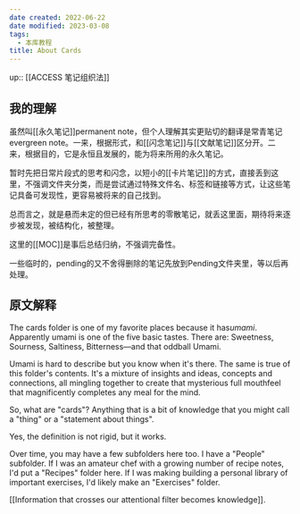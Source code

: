 ```yaml
---
date created: 2022-06-22
date modified: 2023-03-08
tags:
  - 本库教程
title: About Cards
---
```


up:: [[ACCESS 笔记组织法]]

## 我的理解

虽然叫[[永久笔记]]permanent note，但个人理解其实更贴切的翻译是常青笔记evergreen note。一来，根据形式，和[[闪念笔记]]与[[文献笔记]]区分开。二来，根据目的，它是永恒且发展的，能为将来所用的永久笔记。

暂时先把日常片段式的思考和闪念，以短小的[[卡片笔记]]的方式，直接丢到这里，不强调文件夹分类，而是尝试通过特殊文件名、标签和链接等方式，让这些笔记具备可发现性，更容易被将来的自己找到。

总而言之，就是悬而未定的但已经有所思考的零散笔记，就丢这里面，期待将来逐步被发现，被结构化，被整理。

这里的[[MOC]]是事后总结归纳，不强调完备性。

一些临时的，pending的又不舍得删除的笔记先放到Pending文件夹里，等以后再处理。

## 原文解释

The cards folder is one of my favorite places because it has*umami*. Apparently umami is one of the five basic tastes. There are: Sweetness, Sourness, Saltiness, Bitterness—and that oddball Umami.

Umami is hard to describe but you know when it's there. The same is true of this folder's contents. It's a mixture of insights and ideas, concepts and connections, all mingling together to create that mysterious full mouthfeel that magnificently completes any meal for the mind.

So, what are "cards"? Anything that is a bit of knowledge that you might call a "thing" or a "statement about things".

Yes, the definition is not rigid, but it works.

Over time, you may have a few subfolders here too. I have a "People" subfolder. If I was an amateur chef with a growing number of recipe notes, I'd put a "Recipes" folder here. If I was making building a personal library of important exercises, I'd likely make an "Exercises" folder.

[[Information that crosses our attentional filter becomes knowledge]].
